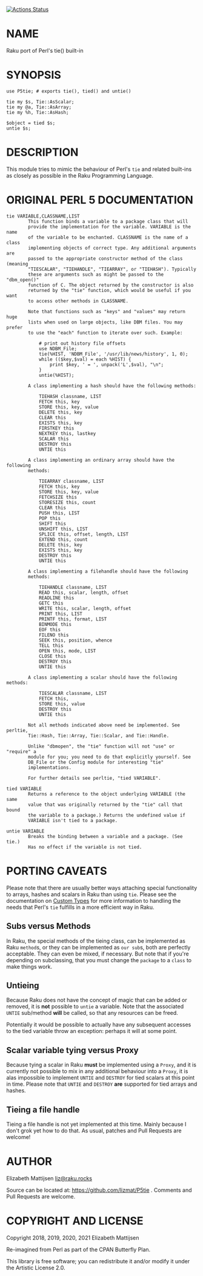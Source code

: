 [![Actions Status](https://github.com/lizmat/P5tie/workflows/test/badge.svg)](https://github.com/lizmat/P5tie/actions)

NAME
====

Raku port of Perl's tie() built-in

SYNOPSIS
========

    use P5tie; # exports tie(), tied() and untie()

    tie my $s, Tie::AsScalar;
    tie my @a, Tie::AsArray;
    tie my %h, Tie::AsHash;

    $object = tied $s;
    untie $s;

DESCRIPTION
===========

This module tries to mimic the behaviour of Perl's `tie` and related built-ins as closely as possible in the Raku Programming Language.

ORIGINAL PERL 5 DOCUMENTATION
=============================

    tie VARIABLE,CLASSNAME,LIST
            This function binds a variable to a package class that will
            provide the implementation for the variable. VARIABLE is the name
            of the variable to be enchanted. CLASSNAME is the name of a class
            implementing objects of correct type. Any additional arguments are
            passed to the appropriate constructor method of the class (meaning
            "TIESCALAR", "TIEHANDLE", "TIEARRAY", or "TIEHASH"). Typically
            these are arguments such as might be passed to the "dbm_open()"
            function of C. The object returned by the constructor is also
            returned by the "tie" function, which would be useful if you want
            to access other methods in CLASSNAME.

            Note that functions such as "keys" and "values" may return huge
            lists when used on large objects, like DBM files. You may prefer
            to use the "each" function to iterate over such. Example:

                # print out history file offsets
                use NDBM_File;
                tie(%HIST, 'NDBM_File', '/usr/lib/news/history', 1, 0);
                while (($key,$val) = each %HIST) {
                    print $key, ' = ', unpack('L',$val), "\n";
                }
                untie(%HIST);

            A class implementing a hash should have the following methods:

                TIEHASH classname, LIST
                FETCH this, key
                STORE this, key, value
                DELETE this, key
                CLEAR this
                EXISTS this, key
                FIRSTKEY this
                NEXTKEY this, lastkey
                SCALAR this
                DESTROY this
                UNTIE this

            A class implementing an ordinary array should have the following
            methods:

                TIEARRAY classname, LIST
                FETCH this, key
                STORE this, key, value
                FETCHSIZE this
                STORESIZE this, count
                CLEAR this
                PUSH this, LIST
                POP this
                SHIFT this
                UNSHIFT this, LIST
                SPLICE this, offset, length, LIST
                EXTEND this, count
                DELETE this, key
                EXISTS this, key
                DESTROY this
                UNTIE this

            A class implementing a filehandle should have the following
            methods:

                TIEHANDLE classname, LIST
                READ this, scalar, length, offset
                READLINE this
                GETC this
                WRITE this, scalar, length, offset
                PRINT this, LIST
                PRINTF this, format, LIST
                BINMODE this
                EOF this
                FILENO this
                SEEK this, position, whence
                TELL this
                OPEN this, mode, LIST
                CLOSE this
                DESTROY this
                UNTIE this

            A class implementing a scalar should have the following methods:

                TIESCALAR classname, LIST
                FETCH this,
                STORE this, value
                DESTROY this
                UNTIE this

            Not all methods indicated above need be implemented. See perltie,
            Tie::Hash, Tie::Array, Tie::Scalar, and Tie::Handle.

            Unlike "dbmopen", the "tie" function will not "use" or "require" a
            module for you; you need to do that explicitly yourself. See
            DB_File or the Config module for interesting "tie"
            implementations.

            For further details see perltie, "tied VARIABLE".

    tied VARIABLE
            Returns a reference to the object underlying VARIABLE (the same
            value that was originally returned by the "tie" call that bound
            the variable to a package.) Returns the undefined value if
            VARIABLE isn't tied to a package.

    untie VARIABLE
            Breaks the binding between a variable and a package. (See tie.)
            Has no effect if the variable is not tied.

PORTING CAVEATS
===============

Please note that there are usually better ways attaching special functionality to arrays, hashes and scalars in Raku than using `tie`. Please see the documentation on [Custom Types](https://docs.raku.org/language/subscripts#Custom_types) for more information to handling the needs that Perl's `tie` fulfills in a more efficient way in Raku.

Subs versus Methods
-------------------

In Raku, the special methods of the tieing class, can be implemented as Raku `method`s, or they can be implemented as `our sub`s, both are perfectly acceptable. They can even be mixed, if necessary. But note that if you're depending on subclassing, that you must change the `package` to a `class` to make things work.

Untieing
--------

Because Raku does not have the concept of magic that can be added or removed, it is **not** possible to `untie` a variable. Note that the associated `UNTIE` sub/method **will** be called, so that any resources can be freed.

Potentially it would be possible to actually have any subsequent accesses to the tied variable throw an exception: perhaps it will at some point.

Scalar variable tying versus Proxy
----------------------------------

Because tying a scalar in Raku **must** be implemented using a `Proxy`, and it is currently not possible to mix in any additional behaviour into a `Proxy`, it is alas impossible to implement `UNTIE` and `DESTROY` for tied scalars at this point in time. Please note that `UNTIE` and `DESTROY` **are** supported for tied arrays and hashes.

Tieing a file handle
--------------------

Tieing a file handle is not yet implemented at this time. Mainly because I don't grok yet how to do that. As usual, patches and Pull Requests are welcome!

AUTHOR
======

Elizabeth Mattijsen <liz@raku.rocks>

Source can be located at: https://github.com/lizmat/P5tie . Comments and Pull Requests are welcome.

COPYRIGHT AND LICENSE
=====================

Copyright 2018, 2019, 2020, 2021 Elizabeth Mattijsen

Re-imagined from Perl as part of the CPAN Butterfly Plan.

This library is free software; you can redistribute it and/or modify it under the Artistic License 2.0.

